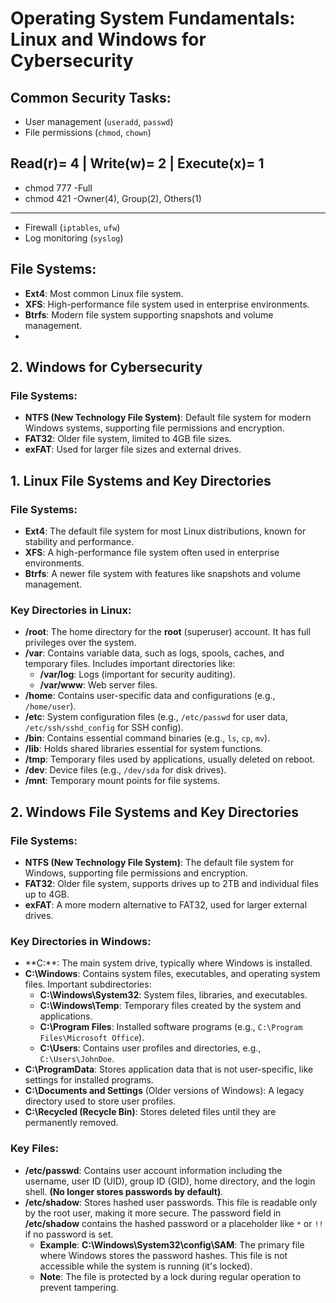 # Operating System Fundamentals: Linux and Windows for Cybersecurity

## Common Security Tasks:
- User management (`useradd`, `passwd`)
- File permissions (`chmod`, `chown`)
  
## Read(r)= 4 | Write(w)= 2 | Execute(x)= 1
- chmod 777 -Full
- chmod 421 -Owner(4), Group(2), Others(1)
---
- Firewall (`iptables`, `ufw`)
- Log monitoring (`syslog`)

## File Systems:
- **Ext4**: Most common Linux file system.
- **XFS**: High-performance file system used in enterprise environments.
- **Btrfs**: Modern file system supporting snapshots and volume management.
- 
## 2. **Windows for Cybersecurity**
### File Systems:
- **NTFS (New Technology File System)**: Default file system for modern Windows systems, supporting file permissions and encryption.
- **FAT32**: Older file system, limited to 4GB file sizes.
- **exFAT**: Used for larger file sizes and external drives.


## 1. **Linux File Systems and Key Directories**

### File Systems:
- **Ext4**: The default file system for most Linux distributions, known for stability and performance.
- **XFS**: A high-performance file system often used in enterprise environments.
- **Btrfs**: A newer file system with features like snapshots and volume management.

### Key Directories in Linux:
- **/root**: The home directory for the **root** (superuser) account. It has full privileges over the system.
- **/var**: Contains variable data, such as logs, spools, caches, and temporary files. Includes important directories like:
  - **/var/log**: Logs (important for security auditing).
  - **/var/www**: Web server files.
- **/home**: Contains user-specific data and configurations (e.g., `/home/user`).
- **/etc**: System configuration files (e.g., `/etc/passwd` for user data, `/etc/ssh/sshd_config` for SSH config).
- **/bin**: Contains essential command binaries (e.g., `ls`, `cp`, `mv`).
- **/lib**: Holds shared libraries essential for system functions.
- **/tmp**: Temporary files used by applications, usually deleted on reboot.
- **/dev**: Device files (e.g., `/dev/sda` for disk drives).
- **/mnt**: Temporary mount points for file systems.

## 2. **Windows File Systems and Key Directories**

### File Systems:
- **NTFS (New Technology File System)**: The default file system for Windows, supporting file permissions and encryption.
- **FAT32**: Older file system, supports drives up to 2TB and individual files up to 4GB.
- **exFAT**: A more modern alternative to FAT32, used for larger external drives.

### Key Directories in Windows:
- **C:\**: The main system drive, typically where Windows is installed.
- **C:\Windows**: Contains system files, executables, and operating system files. Important subdirectories:
  - **C:\Windows\System32**: System files, libraries, and executables.
  - **C:\Windows\Temp**: Temporary files created by the system and applications.
  - **C:\Program Files**: Installed software programs (e.g., `C:\Program Files\Microsoft Office`).
  - **C:\Users**: Contains user profiles and directories, e.g., `C:\Users\JohnDoe`.
- **C:\ProgramData**: Stores application data that is not user-specific, like settings for installed programs.
- **C:\Documents and Settings** (Older versions of Windows): A legacy directory used to store user profiles.
- **C:\Recycled (Recycle Bin)**: Stores deleted files until they are permanently removed.

### Key Files:
- **/etc/passwd**: Contains user account information including the username, user ID (UID), group ID (GID), home directory, and the login shell. **(No longer stores passwords by default)**.
- **/etc/shadow**: Stores hashed user passwords. This file is readable only by the root user, making it more secure. The password field in **/etc/shadow** contains the hashed password or a placeholder like `*` or `!!` if no password is set.
  - **Example**:
  **C:\Windows\System32\config\SAM**: The primary file where Windows stores the password hashes. This file is not accessible while the system is running (it's locked).
  - **Note**: The file is protected by a lock during regular operation to prevent tampering.



